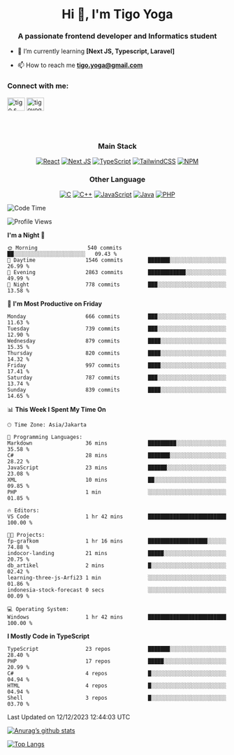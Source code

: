 <h1 align="center">Hi 👋, I'm Tigo Yoga</h1>
<h3 align="center">A passionate frontend developer and Informatics student</h3>

- 🌱 I’m currently learning **[Next JS, Typescript, Laravel]**

- 📫 How to reach me **tigo.yoga@gmail.com**

<h3 align="left">Connect with me:</h3>
<p align="left">
<a href="https://linkedin.com/in/tigo s yoga" target="blank"><img align="center" src="https://raw.githubusercontent.com/rahuldkjain/github-profile-readme-generator/master/src/images/icons/Social/linked-in-alt.svg" alt="tigo s yoga" height="30" width="40" /></a>
<a href="https://instagram.com/tigoyoga" target="blank"><img align="center" src="https://raw.githubusercontent.com/rahuldkjain/github-profile-readme-generator/master/src/images/icons/Social/instagram.svg" alt="tigoyoga" height="30" width="40" /></a>
</p>

<br/>
<br/>

<h3 align="center">Main Stack</h3>
<div align="center">
  
  <a href="">![React](https://img.shields.io/badge/react-%2320232a.svg?style=for-the-badge&logo=react&logoColor=%2361DAFB)</a>
  <a href="">![Next JS](https://img.shields.io/badge/Next-black?style=for-the-badge&logo=next.js&logoColor=white)</a>
   <a href="">![TypeScript](https://img.shields.io/badge/typescript-%23007ACC.svg?style=for-the-badge&logo=typescript&logoColor=white)</a>
  <a href="">![TailwindCSS](https://img.shields.io/badge/tailwindcss-%2338B2AC.svg?style=for-the-badge&logo=tailwind-css&logoColor=white)</a>
  <a href="">![NPM](https://img.shields.io/badge/NPM-%23000000.svg?style=for-the-badge&logo=npm&logoColor=white)</a>
</div>
<h3 align="center">Other Language</h3>
<div align="center">
  
  <a href="">![C](https://img.shields.io/badge/c-%2300599C.svg?style=for-the-badge&logo=c&logoColor=white)</a>
  <a href="">![C++](https://img.shields.io/badge/c++-%2300599C.svg?style=for-the-badge&logo=c%2B%2B&logoColor=white)</a>
  <a href="">![JavaScript](https://img.shields.io/badge/javascript-%23323330.svg?style=for-the-badge&logo=javascript&logoColor=%23F7DF1E)</a>
  <a href="">![Java](https://img.shields.io/badge/java-%23ED8B00.svg?style=for-the-badge&logo=java&logoColor=white)</a>
  <a href="">![PHP](https://img.shields.io/badge/php-%23777BB4.svg?style=for-the-badge&logo=php&logoColor=white)</a>
</div>

<!--START_SECTION:waka-->
![Code Time](http://img.shields.io/badge/Code%20Time-676%20hrs%2035%20mins-blue)

![Profile Views](http://img.shields.io/badge/Profile%20Views-1-blue)

**I'm a Night 🦉** 

```text
🌞 Morning                540 commits         ██░░░░░░░░░░░░░░░░░░░░░░░   09.43 % 
🌆 Daytime                1546 commits        ███████░░░░░░░░░░░░░░░░░░   26.99 % 
🌃 Evening                2863 commits        ████████████░░░░░░░░░░░░░   49.99 % 
🌙 Night                  778 commits         ███░░░░░░░░░░░░░░░░░░░░░░   13.58 % 
```
📅 **I'm Most Productive on Friday** 

```text
Monday                   666 commits         ███░░░░░░░░░░░░░░░░░░░░░░   11.63 % 
Tuesday                  739 commits         ███░░░░░░░░░░░░░░░░░░░░░░   12.90 % 
Wednesday                879 commits         ████░░░░░░░░░░░░░░░░░░░░░   15.35 % 
Thursday                 820 commits         ████░░░░░░░░░░░░░░░░░░░░░   14.32 % 
Friday                   997 commits         ████░░░░░░░░░░░░░░░░░░░░░   17.41 % 
Saturday                 787 commits         ███░░░░░░░░░░░░░░░░░░░░░░   13.74 % 
Sunday                   839 commits         ████░░░░░░░░░░░░░░░░░░░░░   14.65 % 
```


📊 **This Week I Spent My Time On** 

```text
🕑︎ Time Zone: Asia/Jakarta

💬 Programming Languages: 
Markdown                 36 mins             █████████░░░░░░░░░░░░░░░░   35.58 % 
C#                       28 mins             ███████░░░░░░░░░░░░░░░░░░   28.22 % 
JavaScript               23 mins             ██████░░░░░░░░░░░░░░░░░░░   23.08 % 
XML                      10 mins             ██░░░░░░░░░░░░░░░░░░░░░░░   09.85 % 
PHP                      1 min               ░░░░░░░░░░░░░░░░░░░░░░░░░   01.85 % 

🔥 Editors: 
VS Code                  1 hr 42 mins        █████████████████████████   100.00 % 

🐱‍💻 Projects: 
fp-grafkom               1 hr 16 mins        ███████████████████░░░░░░   74.88 % 
indocor-landing          21 mins             █████░░░░░░░░░░░░░░░░░░░░   20.75 % 
db_artikel               2 mins              █░░░░░░░░░░░░░░░░░░░░░░░░   02.42 % 
learning-three-js-Arfi23 1 min               ░░░░░░░░░░░░░░░░░░░░░░░░░   01.86 % 
indonesia-stock-forecast 0 secs              ░░░░░░░░░░░░░░░░░░░░░░░░░   00.09 % 

💻 Operating System: 
Windows                  1 hr 42 mins        █████████████████████████   100.00 % 
```

**I Mostly Code in TypeScript** 

```text
TypeScript               23 repos            ███████░░░░░░░░░░░░░░░░░░   28.40 % 
PHP                      17 repos            █████░░░░░░░░░░░░░░░░░░░░   20.99 % 
C#                       4 repos             █░░░░░░░░░░░░░░░░░░░░░░░░   04.94 % 
HTML                     4 repos             █░░░░░░░░░░░░░░░░░░░░░░░░   04.94 % 
Shell                    3 repos             █░░░░░░░░░░░░░░░░░░░░░░░░   03.70 % 
```




 Last Updated on 12/12/2023 12:44:03 UTC
<!--END_SECTION:waka-->

[![Anurag’s github stats](https://github-readme-stats.vercel.app/api?username=tigoyoga)](https://github.com/tigoyoga)

[![Top Langs](https://github-readme-stats.vercel.app/api/top-langs/?username=tigoyoga&layout=compact)](https://github.com/tigoyoga)
